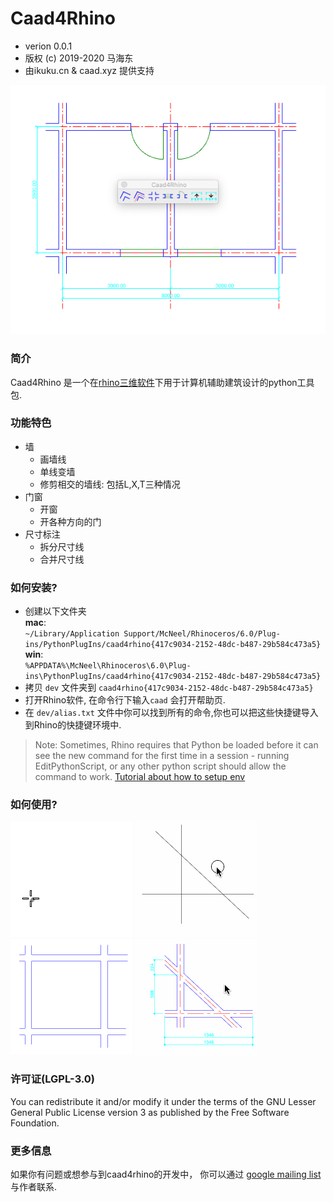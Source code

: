 # Caad4Rhino

* verion 0.0.1  
* 版权 (c) 2019-2020 马海东
* 由ikuku.cn & caad.xyz 提供支持

![caad4rhino](./resource/images/caad4rhino-w.png)

### 简介

Caad4Rhino 是一个在[rhino三维软件](https://www.rhino3d.com)下用于计算机辅助建筑设计的python工具包.

### 功能特色

* 墙 
    * 画墙线
    * 单线变墙
    * 修剪相交的墙线: 包括L,X,T三种情况
* 门窗
    * 开窗
    * 开各种方向的门
* 尺寸标注
    * 拆分尺寸线
    * 合并尺寸线

### 如何安装?

* 创建以下文件夹   
**mac**:   
`~/Library/Application Support/McNeel/Rhinoceros/6.0/Plug-ins/PythonPlugIns/caad4rhino{417c9034-2152-48dc-b487-29b584c473a5}`  
**win**:   
`%APPDATA%\McNeel\Rhinoceros\6.0\Plug-ins\PythonPlugIns/caad4rhino{417c9034-2152-48dc-b487-29b584c473a5}`
* 拷贝 `dev` 文件夹到 `caad4rhino{417c9034-2152-48dc-b487-29b584c473a5}`
* 打开Rhino软件, 在命令行下输入`caad` 会打开帮助页.
* 在 `dev/alias.txt` 文件中你可以找到所有的命令,你也可以把这些快捷键导入到Rhino的快捷键环境中.  

>Note: Sometimes, Rhino requires that Python be loaded before it can see the new command for the first time in a session - running EditPythonScript, or any other python script should allow the command to work.  [Tutorial about how to setup env](./HowToSetupENV-cn.md)
 

### 如何使用?

![wall](./resource/images/wall.gif)
![line2wall](./resource/images/line2wall.gif)
![opening](./resource/images/opening.gif)
![dim](./resource/images/dim.gif)

### 许可证(LGPL-3.0)

You can redistribute it and/or modify it under the terms of the GNU Lesser General Public License version 3 as published by the Free Software Foundation.

### 更多信息

如果你有问题或想参与到caad4rhino的开发中， 你可以通过 [google mailing list](https://groups.google.com/d/forum/rhino4caad) 与作者联系.
